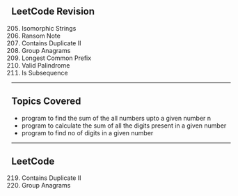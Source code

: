 ## LeetCode Revision

205. Isomorphic Strings
206. Ransom Note
207. Contains Duplicate II
208. Group Anagrams
209. Longest Common Prefix
210. Valid Palindrome
211. Is Subsequence

---

## Topics Covered

- program to find the sum of the all numbers upto a given number n
- program to calculate the sum of all the digits present in a given number
- program to find no of digits in a given number

---

## LeetCode

219. Contains Duplicate II
220. Group Anagrams
